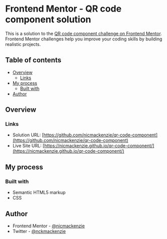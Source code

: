 # Frontend Mentor - QR code component solution

This is a solution to the [QR code component challenge on Frontend Mentor](https://www.frontendmentor.io/challenges/qr-code-component-iux_sIO_H). Frontend Mentor challenges help you improve your coding skills by building realistic projects.

## Table of contents

- [Overview](#overview)
  - [Links](#links)
- [My process](#my-process)
  - [Built with](#built-with)
- [Author](#author)

## Overview

### Links

- Solution URL: [https://github.com/nicmackenzie/qr-code-component](https://github.com/nicmackenzie/qr-code-component)
- Live Site URL: [https://nicmackenzie.github.io/qr-code-component/](https://nicmackenzie.github.io/qr-code-component/)

## My process

### Built with

- Semantic HTML5 markup
- CSS

## Author

- Frontend Mentor - [@nicmackenzie](https://www.frontendmentor.io/profile/nicmackenzie)
- Twitter - [@nckmackenzie](https://www.twitter.com/nckmackenzie)
